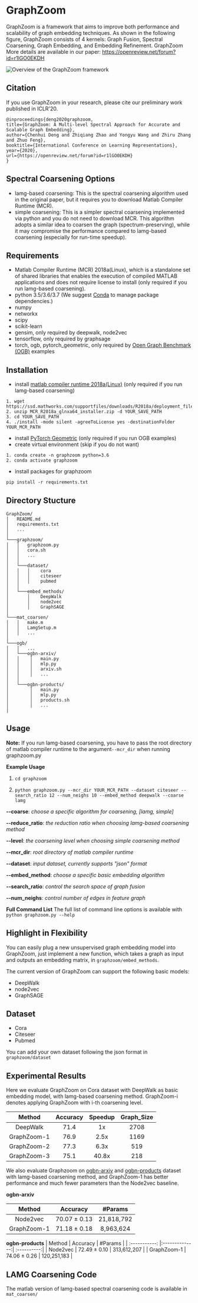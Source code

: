 GraphZoom
===============================

GraphZoom is a framework that aims to improve both performance and scalability of graph embedding techniques. As shown in the following figure, GraphZoom consists of 4 kernels: Graph Fusion, Spectral Coarsening, Graph Embedding, and Embedding Refinement. GraphZoom More details are available in our paper: https://openreview.net/forum?id=r1lGO0EKDH

![Overview of the GraphZoom framework](/GraphZoom.png)

Citation
------------
If you use GraphZoom in your research, please cite our preliminary work
published in ICLR'20.

```
@inproceedings{deng2020graphzoom,
title={GraphZoom: A Multi-level Spectral Approach for Accurate and Scalable Graph Embedding},
author={Chenhui Deng and Zhiqiang Zhao and Yongyu Wang and Zhiru Zhang and Zhuo Feng},
booktitle={International Conference on Learning Representations},
year={2020},
url={https://openreview.net/forum?id=r1lGO0EKDH}
}
```

Spectral Coarsening Options
------------
* lamg-based coarsening: This is the spectral coarsening algorithm used in the original paper, but it requires you to download Matlab Compiler Runtime (MCR).
* simple coarsening: This is a simpler spectral coarsening implemented via python and you do not need to download MCR. This algorithm adopts a similar idea to coarsen the graph (spectrum-preserving), while it may compromise the performance compared to lamg-based coarsening (especially for run-time speedup).

Requirements
------------
* Matlab Compiler Runtime (MCR) 2018a(Linux), which is a standalone set of shared libraries that enables the execution of compiled MATLAB applications and does not require license to install (only required if you run lamg-based coarsening).
* python 3.5/3.6/3.7 (We suggest [Conda](https://docs.conda.io/projects/conda/en/latest/index.html) to manage package dependencies.)
* numpy
* networkx
* scipy
* scikit-learn
* gensim, only required by deepwalk, node2vec
* tensorflow, only required by graphsage
* torch, ogb, pytorch_geometric, only required by [Open Graph Benchmark (OGB)](https://ogb.stanford.edu/) examples

Installation
------------
* install [matlab compiler runtime 2018a(Linux)](https://www.mathworks.com/products/compiler/matlab-runtime.html) (only required if you run lamg-based coarsening)
```
1. wget https://ssd.mathworks.com/supportfiles/downloads/R2018a/deployment_files/R2018a/installers/glnxa64/MCR_R2018a_glnxa64_installer.zip`
2. unzip MCR_R2018a_glnxa64_installer.zip -d YOUR_SAVE_PATH
3. cd YOUR_SAVE_PATH
4. ./install -mode silent -agreeToLicense yes -destinationFolder YOUR_MCR_PATH
```
* install [PyTorch Geometric](https://pytorch-geometric.readthedocs.io/en/latest/notes/installation.html) (only required if you run OGB examples)
* create virtual environment (skip if you do not want)
```
1. conda create -n graphzoom python=3.6
2. conda activate graphzoom
```
* install packages for graphzoom 
```
pip install -r requirements.txt
```

Directory Stucture
------------
```
GraphZoom/
│   README.md
│   requirements.txt
│   ... 
│
└───graphzoom/
│   │   graphzoom.py
│   │   cora.sh
│   │   ...  
│   │ 
│   └───dataset/
│   │   │    cora
│   │   │    citeseer
│   │   │    pubmed
│   │  
│   └───embed_methods/
│       │    DeepWalk
│       │    node2vec
│       │    GraphSAGE
│ 
└───mat_coarsen/
│   │   make.m
│   │   LamgSetup.m
│   │   ...  
│
└───ogb/
│   │   ...
│   └───ogbn-arxiv/ 
│   │    │   main.py
│   │    │   mlp.py
│   │    │   arxiv.sh   
│   │    │   ...  
│   │    
│   └───ogbn-products/ 
│        │   main.py
│        │   mlp.py
│        │   products.sh  
│        │   ...
│
```


Usage
-----

**Note:** If you run lamg-based coarsening, you have to pass the root directory of matlab compiler runtime to the argument`--mcr_dir` when running graphzoom.py

**Example Usage**

1. `cd graphzoom`

2. `python graphzoom.py --mcr_dir YOUR_MCR_PATH --dataset citeseer --search_ratio 12 --num_neighs 10 --embed_method deepwalk --coarse lamg`

**--coarse**:  *choose a specific algorithm for coarsening, [lamg, simple]*

**--reduce_ratio**:  *the reduction ratio when choosing lamg-based coarsening method*

**--level**:  *the coarsening level when choosing simple coarsening method*

**--mcr_dir**:  *root directory of matlab compiler runtime*

**--dataset**: *input dataset, currently supports "json" format*

**--embed_method**: *choose a specific basic embedding algorithm*

**--search_ratio**: *control the search space of graph fusion*

**--num_neighs**: *control number of edges in feature graph*


**Full Command List**
The full list of command line options is available with ``python graphzoom.py --help``

Highlight in Flexibility
-------

You can easily plug a new unsupervised graph embedding model into GraphZoom, just implement a new function, which takes a graph as input and outputs an embedding matrix, in `graphzoom/embed_methods`.

The current version of GraphZoom can support the following basic models:

* DeepWalk
* node2vec
* GraphSAGE

Dataset
-------
* Cora
* Citeseer
* Pubmed

You can add your own dataset following the json format in `graphzoom/dataset`

Experimental Results
-------

Here we evaluate GraphZoom on Cora dataset with DeepWalk as basic embedding model, with lamg-based coarsening method. GraphZoom-i denotes applying GraphZoom with i-th coarsening level.

| Method        | Accuracy      | Speedup  | Graph_Size  |
| :-----------: |:-------------:| :-------:| :----------:|
| DeepWalk      | 71.4          | 1x       | 2708        |
| GraphZoom-1   | 76.9          | 2.5x     | 1169        |
| GraphZoom-2   | 77.3          | 6.3x     | 519         |
| GraphZoom-3   | 75.1          | 40.8x    | 218         |

We also evaluate Graphzoom on [ogbn-arxiv](https://ogb.stanford.edu/docs/nodeprop/#ogbn-arxiv) and [ogbn-products](https://ogb.stanford.edu/docs/nodeprop/#ogbn-products) dataset with lamg-based coarsening method, and GraphZoom-1 has better performance and much fewer parameters than the Node2vec baseline.

**ogbn-arxiv**

| Method        | Accuracy       | #Params   | 
| :-----------: |:--------------:| :--------:| 
| Node2vec      | 70.07 ± 0.13   | 21,818,792| 
| GraphZoom-1   | 71.18 ± 0.18   | 8,963,624 | 

**ogbn-products**
| Method        | Accuracy       | #Params     | 
| :-----------: |:--------------:| :----------:| 
| Node2vec      | 72.49 ± 0.10   | 313,612,207 | 
| GraphZoom-1   | 74.06 ± 0.26   | 120,251,183 |

LAMG Coarsening Code
---------------
The matlab version of lamg-based spectral coarsening code is available in `mat_coarsen/`
